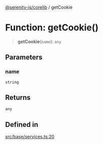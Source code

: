[@serenity-is/corelib](../README.md) / getCookie

# Function: getCookie()

> **getCookie**(`name`): `any`

## Parameters

### name

`string`

## Returns

`any`

## Defined in

[src/base/services.ts:20](https://github.com/serenity-is/serenity/blob/master/packages/corelib/src/base/services.ts#L20)
